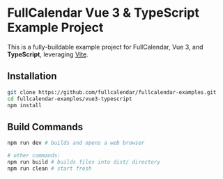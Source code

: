 
# FullCalendar Vue 3 & TypeScript Example Project

This is a fully-buildable example project for FullCalendar, Vue 3, and **TypeScript**, leveraging [Vite](https://github.com/vitejs/vite).


## Installation

```bash
git clone https://github.com/fullcalendar/fullcalendar-examples.git
cd fullcalendar-examples/vue3-typescript
npm install
```

## Build Commands

```bash
npm run dev # builds and opens a web browser

# other commands:
npm run build # builds files into dist/ directory
npm run clean # start fresh
```
